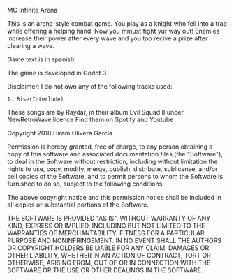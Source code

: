 MC Infinite Arena

This is an arena-style combat game. You play as a knight who fell into a trap while offering a helping hand. Now you mmust fight yur way out! Enemies increase their power after every wave and you too recive a prize after clearing a wave.

Game text is in spanish

The game is developed in Godot 3 


Disclaimer:
I do not own any of the following tracks used:

	1. Rise(Interlude)

These songs are by Raydar, in their album Evil Squad II under NewRetroWave licence
Find them on Spotify and Youtube



Copyright 2018 Hiram Olivera García

Permission is hereby granted, free of charge, to any person obtaining a copy of this software and associated documentation files (the "Software"), to deal in the Software without restriction, including without limitation the rights to use, copy, modify, merge, publish, distribute, sublicense, and/or sell copies of the Software, and to permit persons to whom the Software is furnished to do so, subject to the following conditions:

The above copyright notice and this permission notice shall be included in all copies or substantial portions of the Software.

THE SOFTWARE IS PROVIDED "AS IS", WITHOUT WARRANTY OF ANY KIND, EXPRESS OR IMPLIED, INCLUDING BUT NOT LIMITED TO THE WARRANTIES OF MERCHANTABILITY, FITNESS FOR A PARTICULAR PURPOSE AND NONINFRINGEMENT. IN NO EVENT SHALL THE AUTHORS OR COPYRIGHT HOLDERS BE LIABLE FOR ANY CLAIM, DAMAGES OR OTHER LIABILITY, WHETHER IN AN ACTION OF CONTRACT, TORT OR OTHERWISE, ARISING FROM, OUT OF OR IN CONNECTION WITH THE SOFTWARE OR THE USE OR OTHER DEALINGS IN THE SOFTWARE.